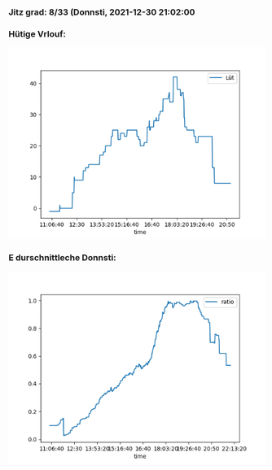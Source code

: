 ### Jitz grad: 8/33 (Donnsti, 2021-12-30 21:02:00

### Hütige Vrlouf:
![Graph](Today.png)

### E durschnittleche Donnsti:
![Graph](Donnsti.png)